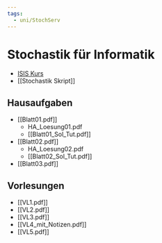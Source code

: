 ```yaml
---
tags:
  - uni/StochServ
---
```

# Stochastik für Informatik
- [ISIS Kurs](https://isis.tu-berlin.de/course/view.php?id=37640)
- [[Stochastik Skript]]
## Hausaufgaben
- [[Blatt01.pdf]]
	- HA_Loesung01.pdf
	- [[Blatt01_Sol_Tut.pdf]] 
- [[Blatt02.pdf]]
	- HA_Loesung02.pdf
	- [[Blatt02_Sol_Tut.pdf]] 
- [[Blatt03.pdf]]
## Vorlesungen
- [[VL1.pdf]]
- [[VL2.pdf]]
- [[VL3.pdf]]
- [[VL4_mit_Notizen.pdf]]
- [[VL5.pdf]]